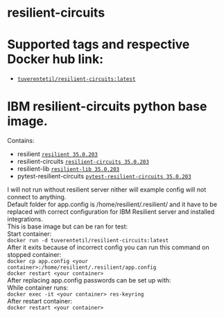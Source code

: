 # resilient-circuits
<h1>Supported tags and respective Docker hub link: </h1>
<ul>
<li><a href="https://hub.docker.com/repository/docker/tuverentetil/resilient-circuits"><code>tuverentetil/resilient-circuits:latest</code></a></li>
</ul>
<h1>IBM resilient-circuits python base image. </h1>
Contains:<br>
<ul>
<li>resilient <a href="https://pypi.org/project/resilient/"><code>resilient 35.0.203</code></a></li>
<li>resilient-circuits <a href="https://pypi.org/project/resilient-circuits/"><code>resilient-circuits 35.0.203</code></a></li>
<li>resilient-lib <a href="https://pypi.org/project/resilient-lib/"><code>resilient-lib 35.0.203</code></a></li>
<li>pytest-resilient-circuits <a href="https://pypi.org/project/pytest-resilient-circuits/"><code>pytest-resilient-circuits 35.0.203</code></a></li>
</ul>
I will not run without resilient server nither will example config will not connect to anything.<br>
Default folder for app.config is /home/resilient/.resilient/ and it have to be replaced with correct configuration for IBM Resilient server and installed integrations.<br>
This is base image but can be ran for test:<br>
Start container:<br>
<code>docker run -d tuverentetil/resilient-circuits:latest</code><br>
After it exits because of incorrect config you can run this command on stopped container:<br>
<code>docker cp app.config &lt;your container&gt;:/home/resilient/.resilient/app.config</code><br>
<code>docker restart &lt;your container&gt;</code><br>
After replacing app.config passwords can be set up with: <br>
While container runs:<br>  <code>docker exec -it &lt;your container&gt; res-keyring</code><br>
After restart container:<br> <code>docker restart &lt;your container&gt;</code>


